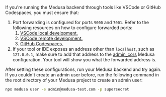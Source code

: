 If you're running the Medusa backend through tools like VSCode or GitHub Codespaces, you must ensure that:

1. Port forwarding is configured for ports `9000` and `7001`. Refer to the following resources on how to configure forwarded ports:
   1. [VSCode local development.](https://code.visualstudio.com/docs/editor/port-forwarding)
   2. [VSCode remote development.](https://code.visualstudio.com/docs/remote/ssh#_forwarding-a-port-creating-ssh-tunnel)
   3. [GitHub Codespaces.](https://docs.github.com/en/codespaces/developing-in-a-codespace/forwarding-ports-in-your-codespace)
2. If your tool or IDE exposes an address other than `localhost`, such as `127.0.0.1`, make sure to add that address to the [admin_cors](../../references/medusa_config/interfaces/medusa_config.ConfigModule.mdx) Medusa configuration. Your tool will show you what the forwarded address is.

After setting these configurations, run your Medusa backend and try again. If you couldn't create an admin user before, run the following command in the root directory of your Medusa project to create an admin user:

```bash
npx medusa user -e admin@medusa-test.com -p supersecret
```
